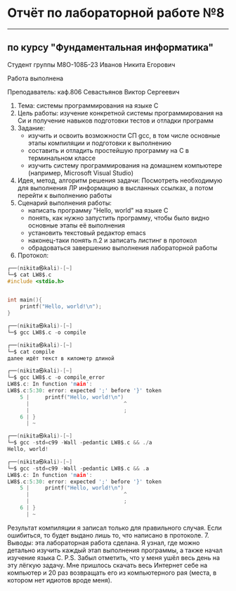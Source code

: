 # Отчёт по лабораторной работе №8

---

## по курсу "Фундаментальная информатика"


Студент группы М8О-108Б-23 Иванов Никита Егорович

Работа выполнена

Преподаватель: каф.806 Севастьянов Виктор Сергеевич

1. Тема: системы программирования на языке С
2. Цель работы: изучение конкретной системы программирования на Си и получение навыков подготовки тестов и отладки программ
3. Задание: 
   - изучить и освоить возможности СП gcc, в том числе основные этапы компиляции и подготовки к выполнению
   - составить и отладить простейшую программу на C в терминальном классе
   - изучить систему программирования на домашнем компьютере (например, Microsoft Visual Studio)
4. Идея, метод, алгоритм решения задачи:
   Посмотреть необходимую для выполнения ЛР информацию в высланных ссылках, а потом перейти к выполнению работы 
5. Сценарий выполнения работы:
   - написать программу "Hello, world" на языке С
   - понять, как нужно запустить программу, чтобы было видно основные этапы её выполнения
   - установить текстовый редактор emacs
   - наконец-таки понять п.2 и записать листинг в протокол
   - обрадоваться завершению выполнения лабораторной работы
6. Протокол:
```c
┌──(nikita㉿kali)-[~]
└─$ cat LW8$.c
#include <stdio.h>


int main(){
    printf("Hello, world!\n");
}

┌──(nikita㉿kali)-[~]
└─$ gcc LW8$.c -o compile

┌──(nikita㉿kali)-[~]
└─$ cat compile
далее идёт текст в километр длиной

┌──(nikita㉿kali)-[~]
└─$ gcc LW8$.c -o compile_error
LW8$.c: In function 'main':
LW8$.c:5:30: error: expected ';' before '}' token
    5 |     printf("Hello, world!\n")
      |                              ^
      |                              ;
    6 | }
      | ~

┌──(nikita㉿kali)-[~]
└─$ gcc -std=c99 -Wall -pedantic LW8$.c && ./a
Hello, world!

┌──(nikita㉿kali)-[~]
└─$ gcc -std=c99 -Wall -pedantic LW8$.c && .a
LW8$.c: In function 'main':
LW8$.c:5:30: error: expected ';' before '}' token
    5 |     printf("Hello, world!\n")
      |                              ^
      |                              ;
    6 | }
      | ~
```
Результат компиляции я записал только для правильного случая. Если ошибиться, то будет выдано лишь то, что написано в протоколе.
7. Выводы: эта лабораторная работа сделана. Я узнал, где можно детально изучить каждый этап выполнения программы, а также начал изучение языка С.
P.S. Забыл отметить, что у меня ушёл весь день на эту лёгкую задачу. Мне пришлось скачать весь Интернет себе на компьютер и 20 раз возвращать его из компьютерного рая (места, в котором нет идиотов вроде меня).